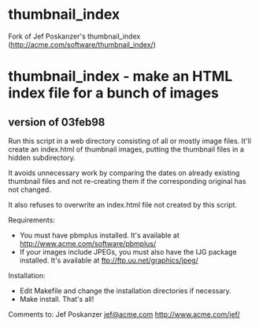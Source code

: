 # thumbnail_index
Fork of Jef Poskanzer's thumbnail_index (http://acme.com/software/thumbnail_index/)

# thumbnail_index - make an HTML index file for a bunch of images
## version of 03feb98

Run this script in a web directory consisting of all or mostly image
files.  It'll create an index.html of thumbnail images, putting
the thumbnail files in a hidden subdirectory.

It avoids unnecessary work by comparing the dates on already existing
thumbnail files and not re-creating them if the corresponding original
has not changed.

It also refuses to overwrite an index.html file not created by this script.

Requirements:
  - You must have pbmplus installed.  It's available at
    http://www.acme.com/software/pbmplus/
  - If your images include JPEGs, you must also have the IJG package
    installed.  It's available at ftp://ftp.uu.net/graphics/jpeg/

Installation:
  - Edit Makefile and change the installation directories if necessary.
  - Make install.
That's all!

Comments to:
    Jef Poskanzer  jef@acme.com  http://www.acme.com/jef/
